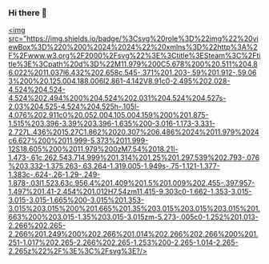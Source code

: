 ### Hi there 👋


<a href="https://steamcommunity.com/id/Steam_K_Irada/" target="_blank"><img src="https://img.shields.io/badge/%3Csvg%20role%3D%22img%22%20viewBox%3D%220%200%2024%2024%22%20xmlns%3D%22http%3A%2F%2Fwww.w3.org%2F2000%2Fsvg%22%3E%3Ctitle%3ESteam%3C%2Ftitle%3E%3Cpath%20d%3D%22M11.979%200C5.678%200%20.511%204.86.022%2011.037l6.432%202.658c.545-.371%201.203-.59%201.912-.59.063%200%20.125.004.188.006l2.861-4.142V8.91c0-2.495%202.028-4.524%204.524-4.524%202.494%200%204.524%202.031%204.524%204.527s-2.03%204.525-4.524%204.525h-.105l-4.076%202.911c0%20.052.004.105.004.159%200%201.875-1.515%203.396-3.39%203.396-1.635%200-3.016-1.173-3.331-2.727L.436%2015.27C1.862%2020.307%206.486%2024%2011.979%2024c6.627%200%2011.999-5.373%2011.999-12S18.605%200%2011.979%200zM7.54%2018.21l-1.473-.61c.262.543.714.999%201.314%201.25%201.297.539%202.793-.076%203.332-1.375.263-.63.264-1.319.005-1.949s-.75-1.121-1.377-1.383c-.624-.26-1.29-.249-1.878-.03l1.523.63c.956.4%201.409%201.5%201.009%202.455-.397.957-1.497%201.41-2.454%201.012H7.54zm11.415-9.303c0-1.662-1.353-3.015-3.015-3.015-1.665%200-3.015%201.353-3.015%203.015%200%201.665%201.35%203.015%203.015%203.015%201.663%200%203.015-1.35%203.015-3.015zm-5.273-.005c0-1.252%201.013-2.266%202.265-2.266%201.249%200%202.266%201.014%202.266%202.266%200%201.251-1.017%202.265-2.266%202.265-1.253%200-2.265-1.014-2.265-2.265z%22%2F%3E%3C%2Fsvg%3E?/></a>


<!--
**WorkRock/WorkRock** is a ✨ _special_ ✨ repository because its `README.md` (this file) appears on your GitHub profile.

Here are some ideas to get you started:

- 🔭 I’m currently working on ...
- 🌱 I’m currently learning ...
- 👯 I’m looking to collaborate on ...
- 🤔 I’m looking for help with ...
- 💬 Ask me about ...
- 📫 How to reach me: ...
- 😄 Pronouns: ...
- ⚡ Fun fact: ...
-->
